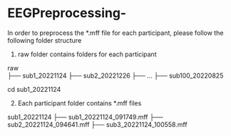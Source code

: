 # EEGPreprocessing-

In order to preprocess the *.mff file for each participant, please follow the following folder structure

1. raw folder contains folders for each participant

raw  
├── sub1_20221124
├── sub2_20221226
├── ...
├── sub100_20220825
 

cd sub1_20221124

2. Each participant folder contains *.mff files

sub1_20221124 
├── sub1_20221124_091749.mff 
├── sub2_20221124_094641.mff 
├── sub3_20221124_100558.mff 
